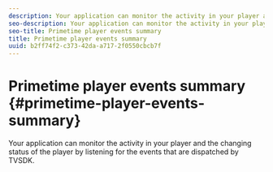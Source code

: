 ```yaml
---
description: Your application can monitor the activity in your player and the changing status of the player by listening for the events that are dispatched by TVSDK.
seo-description: Your application can monitor the activity in your player and the changing status of the player by listening for the events that are dispatched by TVSDK.
seo-title: Primetime player events summary
title: Primetime player events summary
uuid: b2ff74f2-c373-42da-a717-2f0550cbcb7f
---
```


# Primetime player events summary {#primetime-player-events-summary}

Your application can monitor the activity in your player and the changing status of the player by listening for the events that are dispatched by TVSDK.